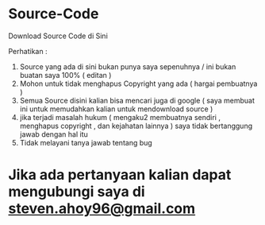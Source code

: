 # Source-Code
Download Source Code di Sini

Perhatikan : </br>
1) Source yang ada di sini bukan punya saya sepenuhnya / ini bukan buatan saya 100% ( editan ) </br>
2) Mohon untuk tidak menghapus Copyright yang ada ( hargai pembuatnya )</br>
3) Semua Source disini kalian bisa mencari juga di google ( saya membuat ini untuk memudahkan kalian untuk mendownload source )</br>
4) jika terjadi masalah hukum ( mengaku2 membuatnya sendiri , menghapus copyright , dan kejahatan lainnya )  saya tidak bertanggung jawab dengan hal itu </br>
5) Tidak melayani tanya jawab tentang bug</br>

# Jika ada pertanyaan kalian dapat mengubungi saya di steven.ahoy96@gmail.com
